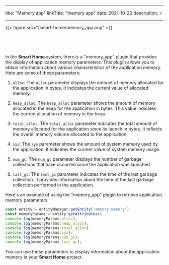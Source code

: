 
---
title: "Memory app"
linkTitle: "memory app"
date: 2021-10-20
description: >
  
---

{{< figure src="/smart-home/memory_app.png" >}}

&nbsp;

&nbsp;

In the **Smart Home** system, there is a "memory_app" plugin that provides the display of application memory parameters. This plugin allows you to obtain information about various characteristics of the application memory. Here are some of these parameters:

1. `alloc`: The `alloc` parameter displays the amount of memory allocated for the application in bytes. It indicates the current value of allocated memory.

2. `heap_alloc`: The `heap_alloc` parameter shows the amount of memory allocated in the heap for the application in bytes. This value indicates the current allocation of memory in the heap.

3. `total_alloc`: The `total_alloc` parameter indicates the total amount of memory allocated for the application since its launch in bytes. It reflects the overall memory volume allocated to the application.

4. `sys`: The `sys` parameter shows the amount of system memory used by the application. It indicates the current value of system memory usage.

5. `num_gc`: The `num_gc` parameter displays the number of garbage collections that have occurred since the application was launched.

6. `last_gc`: The `last_gc` parameter indicates the time of the last garbage collection. It provides information about the time of the last garbage collection performed in the application.

Here's an example of using the "memory_app" plugin to retrieve application memory parameters:

```javascript
const entity = entityManager.getEntity('memory.memory')
const memoryParams = entity.getAttributes()
console.log(memoryParams.alloc);
console.log(memoryParams.heap_alloc);
console.log(memoryParams.total_alloc);
console.log(memoryParams.sys);
console.log(memoryParams.num_gc);
console.log(memoryParams.last_gc);
```

You can use these parameters to display information about the application memory in your **Smart Home** project.
